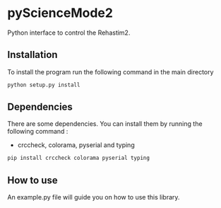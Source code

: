 # pyScienceMode2
Python interface to control the Rehastim2.

## Installation
To install the program run the following command in the main directory 

```bash
python setup.py install
```

## Dependencies
There are some dependencies. You can install them by running the following command :

- crccheck, colorama, pyserial and typing
```bash
pip install crccheck colorama pyserial typing
```

## How to use
An example.py file will guide you on how to use this library.
